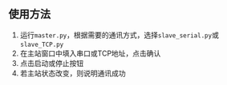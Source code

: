 ## 使用方法
1. 运行`master.py`，根据需要的通讯方式，选择`slave_serial.py`或`slave_TCP.py`
2. 在主站窗口中填入串口或TCP地址，点击确认
3. 点击启动或停止按钮
4. 若主站状态改变，则说明通讯成功